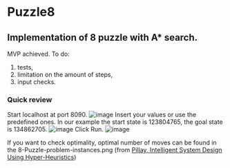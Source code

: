 # Puzzle8
## Implementation of 8 puzzle with A* search.
MVP achieved. 
To do: 
1. tests, 
2. limitation on the amount of steps, 
3. input checks.
### Quick review
Start localhost at port 8090.
![image](https://user-images.githubusercontent.com/33233567/230744242-027a23f3-ade9-4d3d-9f94-8133ebce1d3e.png)
Insert your values or use the predefined ones. In our example the start state is 123804765, the goal state is 134862705.
![image](https://user-images.githubusercontent.com/33233567/230744311-1ed1eaf9-028f-4c9d-946e-1d54d7919135.png)
Click Run.
![image](https://user-images.githubusercontent.com/33233567/230744341-7d1b1842-b9c3-4fb9-85d1-e8818d16fc40.png)

If you want to check optimality, optimal number of moves can be found in the 8-Puzzle-problem-instances.png (from [Pillay, Intelligent System Design Using Hyper-Heuristics])


[Pillay, Intelligent System Design Using Hyper-Heuristics]: https://www.researchgate.net/publication/280545587_Intelligent_System_Design_Using_Hyper-Heuristics
